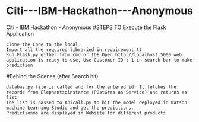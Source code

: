 # Citi---IBM-Hackathon---Anonymous
Citi - IBM Hackathon - Anonymous
#STEPS TO Execute the Flask Application

    Clone the Code to the local
    Import all the required libraried in requirement.tt
    Run Flask.py either from cmd or IDE Open http://localhost:5000 web application is ready to use, Use Customer ID : 1 in search bar to make prediction

#Behind the Scenes (after Search hit)

    databas.py file is called and for the entered id. It fetches the records from Elephantsqlnstance (POstGres as Service) and returns as list
    The list is passed to Apicall.py to hit the model deployed in Watson machine Learning Studio and get the predictions.
    Predictionms are displayed in Website for different products
